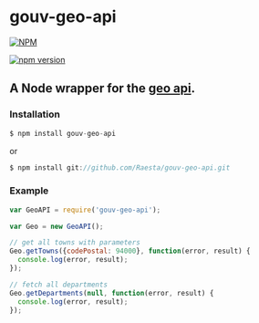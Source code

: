 gouv-geo-api
======

[![NPM](https://nodei.co/npm/gouv-geo-api.png?downloads=true&downloadRank=true&stars=true)](https://nodei.co/npm/gouv-geo-api/)

[![npm version](https://badge.fury.io/js/gouv-geo-api.svg)](https://badge.fury.io/js/gouv-geo-api)

A Node wrapper for the [geo api](http://travaux.data.rennesmetropole.fr/).
---

### Installation
```javascript
$ npm install gouv-geo-api
```
or
```javascript
$ npm install git://github.com/Raesta/gouv-geo-api.git
```

### Example
```javascript
var GeoAPI = require('gouv-geo-api');

var Geo = new GeoAPI();

// get all towns with parameters
Geo.getTowns({codePostal: 94000}, function(error, result) {
  console.log(error, result);
});

// fetch all departments
Geo.getDepartments(null, function(error, result) {
  console.log(error, result);
});
```
